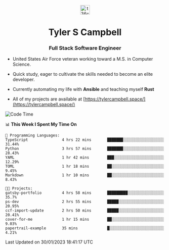 <p align="center">
<a href="https://www.linkedin.com/in/t36campbell" target="blank"><img align="center" src="https://ik.imagekit.io/t36campbell/Portfolio/linkedin.png.original_m8bbGgPh6.png" alt="t36campbell" height="30" width="30" /></a>
</p>
<h1 align="center">Tyler S Campbell</h1>
<h3 align="center">Full Stack Software Engineer</h3>

* United States Air Force veteran working toward a M.S. in Computer Science.

* Quick study, eager to cultivate the skills needed to become an elite developer.

* Currently automating my life with **Ansible** and teaching myself **Rust**

* All of my projects are available at [https://tylercampbell.space/](https://tylercampbell.space/)

<!--START_SECTION:waka-->
![Code Time](http://img.shields.io/badge/Code%20Time-2%2C130%20hrs%2024%20mins-blue)

📊 **This Week I Spent My Time On** 

```text
💬 Programming Languages: 
TypeScript               4 hrs 22 mins       ███████░░░░░░░░░░░░░░░░░░   31.44% 
Python                   3 hrs 57 mins       ███████░░░░░░░░░░░░░░░░░░   28.43% 
YAML                     1 hr 42 mins        ███░░░░░░░░░░░░░░░░░░░░░░   12.29% 
TOML                     1 hr 18 mins        ██░░░░░░░░░░░░░░░░░░░░░░░   9.45% 
Markdown                 1 hr 10 mins        ██░░░░░░░░░░░░░░░░░░░░░░░   8.43%

🐱‍💻 Projects: 
gatsby-portfolio         4 hrs 58 mins       █████████░░░░░░░░░░░░░░░░   35.7% 
ps-dev                   2 hrs 55 mins       █████░░░░░░░░░░░░░░░░░░░░   20.95% 
ccf-import-update        2 hrs 50 mins       █████░░░░░░░░░░░░░░░░░░░░   20.41% 
cover-for-me             1 hr 15 mins        ██░░░░░░░░░░░░░░░░░░░░░░░   9.03% 
papertrail-example       35 mins             █░░░░░░░░░░░░░░░░░░░░░░░░   4.21%

```


 Last Updated on 30/01/2023 18:41:17 UTC
<!--END_SECTION:waka-->

